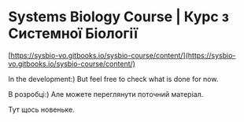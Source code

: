 # Systems Biology Course \| Курс з Системної Біології

[https://sysbio-vo.gitbooks.io/sysbio-course/content/](https://sysbio-vo.gitbooks.io/sysbio-course/content/)

In the development:\) But feel free to check what is done for now.

В розробці:\) Але можете переглянути поточний матеріал.



Тут щось новеньке.

